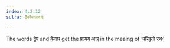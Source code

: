 ```yaml
---
index: 4.2.12
sutra: द्वैपवैयाघ्रादञ्

---
```

The words द्वैप  and वैयाघ्र get the प्रत्यय अञ् in the meaing of 'परिवृतो रथः'
